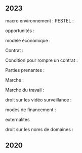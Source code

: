 ## 2023

macro environnement : PESTEL : 

opportunités :

modele économique :

Contrat :

Condition pour rompre un contrat :

Parties prenantes :

Marché :

Marché du travail :

droit sur les vidéo surveillance :

modes de financement :

externalités

droit sur les noms de domaines :

## 2020
